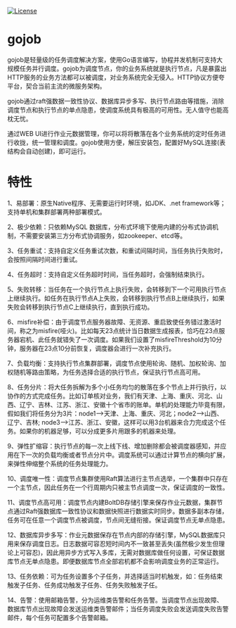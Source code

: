 
[![License](https://img.shields.io/badge/license-Apache%202-4EB1BA.svg)](https://www.apache.org/licenses/LICENSE-2.0.html)

# gojob

gojob是轻量级的任务调度解决方案，使用Go语言编写，协程并发机制可支持大规模任务并行调度。gojob为调度节点，你的业务系统就是执行节点，凡是暴露出HTTP服务的业务方法都可以被调度，对业务系统完全无侵入。HTTP协议方便夸平台，契合当前主流的微服务架构。

gojob通过raft强数据一致性协议、数据库异步多写、执行节点路由等措施，消除调度节点和执行节点的单点隐患，使调度系统具有极高的可用性。无人值守也能高枕无忧。

通过WEB UI进行作业元数据管理，你可以将将散落在各个业务系统的定时任务进行收拢，统一管理和调度。gojob使用方便，解压安装包，配置好MySQL连接(表结构会自动创建)，即可运行。

# 特性

1、易部署：原生Native程序、无需要运行时环境，如JDK、.net framework等；支持单机和集群部署两种部署模式。

2、极少依赖：只依赖MySQL 数据库，分布式环境下使用内建的分布式协调机制，不需要安装第三方分布式协调服务，如zookeeper、etcd等。

3、任务重试：支持自定义任务重试次数，和重试间隔时间，当任务执行失败时，会按照间隔时间进行重试。

4、任务超时：支持自定义任务超时时间，当任务超时，会强制结束执行。

5、失败转移：当任务在一个执行节点上执行失败，会转移到下一个可用执行节点上继续执行。如任务在执行节点A上失败，会转移到执行节点B上继续执行，如果失败会转移到执行节点C上继续执行，直到执行成功。

6、misfire补偿：由于调度节点服务器故障、无资源、重启致使任务错过激活时间，称之为misfire(哑火)。比如每天23点统计当日数据生成报表，恰巧在23点服务器宕机、此任务就错失了一次调度。如果我们设置了misfireThreshold为10分钟，服务器在23点10分前恢复，调度器会进行一次补充执行。

7、负载均衡：支持执行节点集群部署，调度节点使用轮询、随机、加权轮询、加权随机等路由策略，为任务选择合适的执行节点，保证执行节点高可用。

8、任务分片：将大任务拆解为多个小任务均匀的散落在多个节点上并行执行，以协作的方式完成任务。比如订单核对业务，我们有天津、上海、重庆、河北、山西、辽宁、吉林、江苏、浙江、安徽十个省市的账单。单机的处理能力毕竟有限，假如我们将任务分为3片：node1-->天津、上海、重庆、河北；node2-->山西、辽宁、吉林; node3-->江苏、浙江、安徽，这样可以用3台机器来合力完成这个任务。如果你的机器足够，可以分成更多片用跟多的机器来处理。

9、弹性扩缩容：执行节点的每一次上线下线、增加删除都会被调度器感知，并应用在下一次的负载均衡或者节点分片中。调度系统可以通过计算节点的横向扩展，来弹性伸缩整个系统的任务处理能力。

10、调度唯一性：调度节点集群使用Raft算法进行主节点选举，一个集群中只存在一个主节点，因此任务在一个行周期内只被主节点调度一次，保证调度的一致性。

11、调度节点高可用：调度节点内建BoltDB存储引擎来保存作业元数据，集群节点通过Raft强数据库一致性协议和数据快照进行数据实时同步。数据多副本存储，任务可在任意一个调度节点被调度，节点间无缝衔接。保证调度节点无单点隐患。

12、数据库异步多写：作业元数据保存在节点内部的存储引擎，MySQL数据库只用来保存调度日志。日志数据可容忍短时间内不一致甚至丢失(虽然极少发生但理论上可容忍)，因此用异步方式写入多库，无需对数据库做任何设置，可保证数据库节点无单点隐患。即便数据库节点全部宕机都不会影响调度业务的正常运行。

13、任务依赖：可为任务设置多个子任务，并选择适当时机触发，如：任务结束触发子任务、任务成功触发子任务、任务失败触发子任。

14、告警：使用邮箱告警，分为运维类告警和任务告警。当调度节点出现故障、数据库节点出现故障会发送运维类告警邮件；当任务调度失败会发送调度失败告警邮件，每个任务可配置多个告警邮箱。



